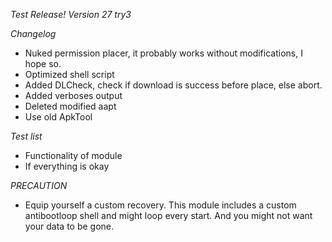 *Test Release!*
*Version 27 try3*

*Changelog*
- Nuked permission placer, it probably works without modifications, I hope so.
- Optimized shell script
- Added DLCheck, check if download is success before place, else abort.
- Added verboses output
- Deleted modified aapt
- Use old ApkTool

*Test list*
- Functionality of module
- If everything is okay

*PRECAUTION*
- Equip yourself a custom recovery. This module includes a custom antibootloop shell and might loop every start. And you might not want your data to be gone.